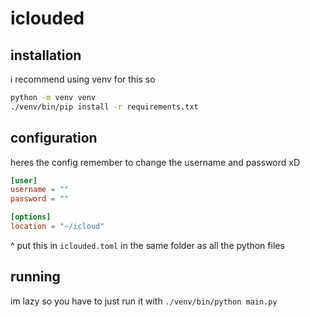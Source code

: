 # iclouded


## installation
i recommend using venv for this so
```bash
python -m venv venv
./venv/bin/pip install -r requirements.txt
```

## configuration
heres the config remember to change the username and password xD
```toml
[user]
username = ""
password = ""

[options]
location = "~/icloud"
```
^ put this in `iclouded.toml` in the same folder as all the python files


## running
im lazy so you have to just run it with `./venv/bin/python main.py`
